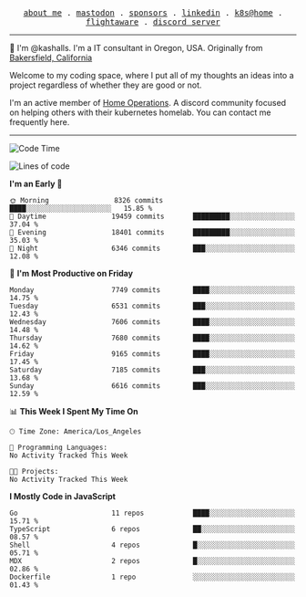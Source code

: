 <p align="center">
  <samp>
    <a href="https://jordanjones.org/">about me</a> .
    <a rel="me" href="https://mastodon.social/@kashall">mastodon</a> .
    <a href="https://github.com/sponsors/kashalls">sponsors</a> .
    <a href="https://linkedin.com/in/jordpjones">linkedin</a> .
    <a href="https://github.com/kashalls/home-cluster">k8s@home</a> .
    <a href="https://flightaware.com/adsb/stats/user/kashalls">flightaware</a> .
    <a href="https://discord.gg/V2WrCfqba9">discord server</a>
  </samp>
</p>

----------------------------------------------------------------

:wave: I'm @kashalls. I'm a IT consultant in Oregon, USA. Originally from [Bakersfield, California](https://maps.app.goo.gl/QQMtywTWghpXB6Tu6)

Welcome to my coding space, where I put all of my thoughts an ideas into a project regardless of whether they are good or not.

I'm an active member of [Home Operations](https://discord.gg/home-operations). A discord community focused on helping others with their kubernetes homelab. You can contact me frequently here.

----------------------------------------------------------------
<!--START_SECTION:waka-->
![Code Time](http://img.shields.io/badge/Code%20Time-2%2C286%20hrs%2046%20mins-blue)

![Lines of code](https://img.shields.io/badge/From%20Hello%20World%20I%27ve%20Written-10.0%20million%20lines%20of%20code-blue)

**I'm an Early 🐤** 

```text
🌞 Morning                8326 commits        ████░░░░░░░░░░░░░░░░░░░░░   15.85 % 
🌆 Daytime                19459 commits       █████████░░░░░░░░░░░░░░░░   37.04 % 
🌃 Evening                18401 commits       █████████░░░░░░░░░░░░░░░░   35.03 % 
🌙 Night                  6346 commits        ███░░░░░░░░░░░░░░░░░░░░░░   12.08 % 
```
📅 **I'm Most Productive on Friday** 

```text
Monday                   7749 commits        ████░░░░░░░░░░░░░░░░░░░░░   14.75 % 
Tuesday                  6531 commits        ███░░░░░░░░░░░░░░░░░░░░░░   12.43 % 
Wednesday                7606 commits        ████░░░░░░░░░░░░░░░░░░░░░   14.48 % 
Thursday                 7680 commits        ████░░░░░░░░░░░░░░░░░░░░░   14.62 % 
Friday                   9165 commits        ████░░░░░░░░░░░░░░░░░░░░░   17.45 % 
Saturday                 7185 commits        ███░░░░░░░░░░░░░░░░░░░░░░   13.68 % 
Sunday                   6616 commits        ███░░░░░░░░░░░░░░░░░░░░░░   12.59 % 
```


📊 **This Week I Spent My Time On** 

```text
🕑︎ Time Zone: America/Los_Angeles

💬 Programming Languages: 
No Activity Tracked This Week

🐱‍💻 Projects: 
No Activity Tracked This Week
```

**I Mostly Code in JavaScript** 

```text
Go                       11 repos            ████░░░░░░░░░░░░░░░░░░░░░   15.71 % 
TypeScript               6 repos             ██░░░░░░░░░░░░░░░░░░░░░░░   08.57 % 
Shell                    4 repos             █░░░░░░░░░░░░░░░░░░░░░░░░   05.71 % 
MDX                      2 repos             █░░░░░░░░░░░░░░░░░░░░░░░░   02.86 % 
Dockerfile               1 repo              ░░░░░░░░░░░░░░░░░░░░░░░░░   01.43 % 
```




<!--END_SECTION:waka-->